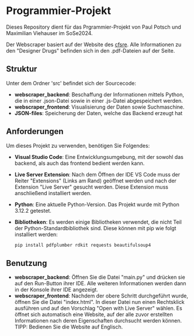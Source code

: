 # Programmier-Projekt
Dieses Repository dient für das Prgrammier-Projekt von Paul Potsch und Maximilian Viehauser im SoSe2024.

Der Webscraper basiert auf der Website des [cfsre](https://www.cfsre.org/nps-discovery/monographs). Alle Informationen zu den "Designer Drugs" befinden sich in den .pdf-Dateien auf der Seite.


## Struktur
Unter dem Ordner 'src' befindet sich der Sourcecode:
- **webscraper_backend**: Beschaffung der Informationen mittels Python, die in einer .json-Datei sowie in einer .js-Datei abgespeichert werden.
- **webscraper_frontend**: Visualisierung der Daten sowie Suchmaschine.
- **JSON-files**: Speicherung der Daten, welche das Backend erzeugt hat


## Anforderungen
Um dieses Projekt zu verwenden, benötigen Sie Folgendes:
- **Visual Studio Code**: Eine Entwicklungsumgebung, mit der sowohl das backend, als auch das frontend bedient werden kann.
- **Live Server Extension**: Nach dem Öffnen der IDE VS Code muss der Reiter "Extensions" (Links am Rand) geöffnet werden und nach der Extension "Live Server" gesucht werden. Diese Extension muss anschließend installiert werden.
- **Python**: Eine aktuelle Python-Version. Das Projekt wurde mit Python 3.12.2 getestet.
- **Bibliotheken**: Es werden einige Bibliotheken verwendet, die nicht Teil der Python-Standardbibliothek sind. Diese können mit pip wie folgt installiert werden:

    ```bash
    pip install pdfplumber rdkit requests beautifulsoup4
    ```

## Benutzung
- **webscraper_backend**: Öffnen Sie die Datei "main.py" und drücken sie auf den Run-Button ihrer IDE. Alle weiteren Informationen werden dann in der Konsole ihrer IDE angezeigt.
- **webscraper_frontend**: Nachdem der obere Schritt durchgeführt wurde, öffnen Sie die Datei "index.html". In dieser Datei nun einen Rechtsklick ausführen und auf den Vorschlag "Open with Live Server" wählen. Es öffnet sich automatisch eine Website, auf der alle zuvor erstellten Informationen nach deren Eigenschaften durchsucht werden können. TIPP: Bedienen Sie die Website auf Englisch.